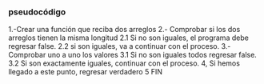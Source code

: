 ### pseudocódigo
1.-Crear una función que reciba dos arreglos
2.- Comprobar si los dos arreglos tienen la misma longitud
   2.1 Si no son iguales, el programa debe regresar false.
    2.2 si son iguales, va a continuar con el proceso.
3.- Comprobar uno a uno los valores
  3.1 Si no son iguales todos regresar false.
  3.2 Si son exactamente iguales, continuar con el proceso.
  4, Si hemos llegado a este punto, regresar verdadero
  5 FIN
  
